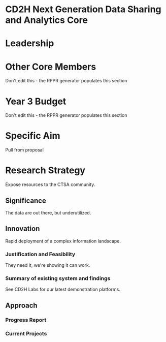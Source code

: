 # CD2H Next Generation Data Sharing and Analytics Core

# Leadership

# Other Core Members
Don't edit this - the RPPR generator populates this section

# Year 3 Budget
Don't edit this - the RPPR generator populates this section

# Specific Aim

Pull from proposal

# Research Strategy
Expose resources to the CTSA community.
## Significance
The data are out there, but underutilized.
## Innovation
Rapid deployment of a complex information landscape.
### Justification and Feasibility
They need it, we're showing it can work.
### Summary of existing system and findings
See CD2H Labs for our latest demonstration platforms.
## Approach

### Progress Report

### Current Projects
